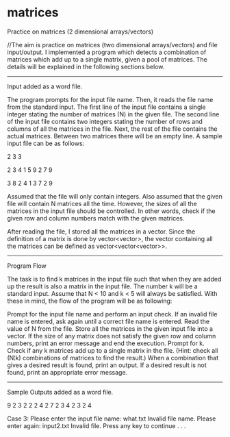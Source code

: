 # matrices
Practice on matrices (2 dimensional arrays/vectors)


//The aim is practice on matrices (two dimensional arrays/vectors) and file input/output. I implemented a program which detects a combination of matrices which add up to a single matrix, given a pool of matrices. The details will be explained in the following sections below.

**************************************
Input added as a word file.

The program prompts for the input file name. Then, it reads the file name from the standard input. The first line of the input file contains a single integer stating the number of matrices (N) in the given file. The second line of the input file contains two integers stating the number of rows and columns of all the matrices in the file.  Next, the rest of the file contains the actual matrices. Between two matrices there will be an empty line. A sample input file can be as follows:

2
3 3

2 3 4
1 5 9
2 7 9

3 8 2
4 1 3
7 2 9

Assumed that the file will only contain integers. Also assumed that the given file will contain N matrices all the time. However, the sizes of all the matrices in the input file should be controlled. In other words, check if the given row and column numbers match with the given matrices. 

After reading the file, I stored all the matrices in a vector. Since the definition of a matrix is done by vector<vector<int>>, the vector containing all the matrices can be defined as vector<vector<vector<int>>>. 
  
***********************************************
Program Flow

The task is to find k matrices in the input file such that when they are added up the result is also a matrix in the input file. The number k will be a standard input. Assume that N < 10 and k < 5 will always be satisfied. With these in mind, the flow of the program will be as following:

Prompt for the input file name and perform an input check. If an invalid file name is entered, ask again until a correct file name is entered.
Read the value of N from the file. Store all the matrices in the given input file into a vector. If the size of any matrix does not satisfy the given row and column numbers, print an error message and end the execution.
Prompt for k.
Check if any k matrices add up to a single matrix in the file. (Hint: check all  (N¦k) combinations of matrices to find the result.)
When a combination that gives a desired result is found, print an output.
If a desired result is not found, print an appropriate error message.
  
************************************************************
Sample Outputs added as a word file.





9 2 3 2
2 2 4 2
7 2 3 4
2 3 2 4



Case 3:
Please enter the input file name: what.txt
Invalid file name. Please enter again: input2.txt
Invalid file.
Press any key to continue . . .



